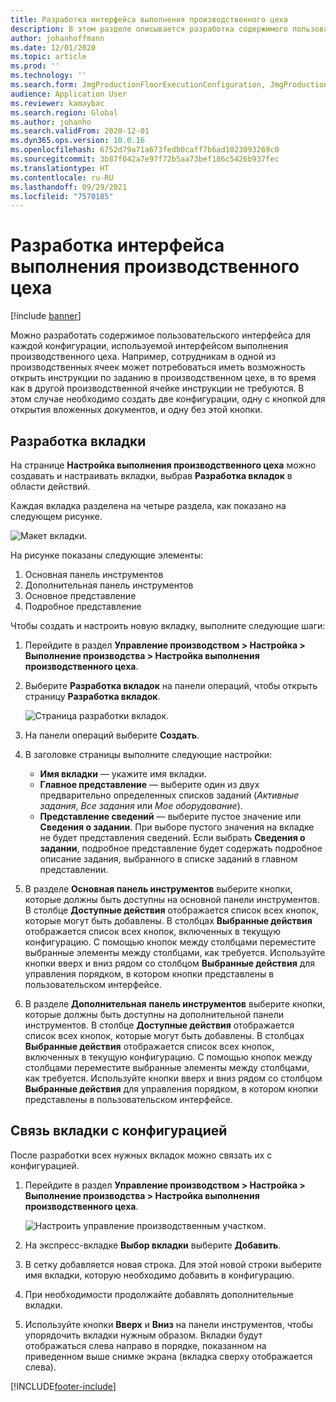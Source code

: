 ```yaml
---
title: Разработка интерфейса выполнения производственного цеха
description: В этом разделе описывается разработка содержимого пользовательского интерфейса для каждой конфигурации.
author: johanhoffmann
ms.date: 12/01/2020
ms.topic: article
ms.prod: ''
ms.technology: ''
ms.search.form: JmgProductionFloorExecutionConfiguration, JmgProductionFloorExecutionConfigurationTab
audience: Application User
ms.reviewer: kamaybac
ms.search.region: Global
ms.author: johanho
ms.search.validFrom: 2020-12-01
ms.dyn365.ops.version: 10.0.16
ms.openlocfilehash: 6752d79a71a673fedb0caff7b6ad1023093269c0
ms.sourcegitcommit: 3b87f042a7e97f72b5aa73bef186c5426b937fec
ms.translationtype: HT
ms.contentlocale: ru-RU
ms.lasthandoff: 09/29/2021
ms.locfileid: "7570185"
---
```

# <a name="design-the-production-floor-execution-interface"></a>Разработка интерфейса выполнения производственного цеха

[!include [banner](../includes/banner.md)]

Можно разработать содержимое пользовательского интерфейса для каждой конфигурации, используемой интерфейсом выполнения производственного цеха. Например, сотрудникам в одной из производственных ячеек может потребоваться иметь возможность открыть инструкции по заданию в производственном цехе, в то время как в другой производственной ячейке инструкции не требуются. В этом случае необходимо создать две конфигурации, одну с кнопкой для открытия вложенных документов, и одну без этой кнопки.

## <a name="design-a-tab"></a>Разработка вкладки

На странице **Настройка выполнения производственного цеха** можно создавать и настраивать вкладки, выбрав **Разработка вкладок** в области действий.

Каждая вкладка разделена на четыре раздела, как показано на следующем рисунке.

![Макет вкладки.](media/pfe-tab-layout.png "Макет вкладки")

На рисунке показаны следующие элементы:

1. Основная панель инструментов
1. Дополнительная панель инструментов
1. Основное представление
1. Подробное представление

Чтобы создать и настроить новую вкладку, выполните следующие шаги:

1. Перейдите в раздел **Управление производством \> Настройка \> Выполнение производства \> Настройка выполнения производственного цеха**.

1. Выберите **Разработка вкладок** на панели операций, чтобы открыть страницу **Разработка вкладок**.

    ![Страница разработки вкладок.](media/pfe-design-tabs.png "Страница разработки вкладок")

1. На панели операций выберите **Создать**.

1. В заголовке страницы выполните следующие настройки:

    - **Имя вкладки** — укажите имя вкладки.
    - **Главное представление** — выберите один из двух предварительно определенных списков заданий (*Активные задания*, *Все задания* или *Мое оборудование*).
    - **Представление сведений** — выберите пустое значение или **Сведения о задании**. При выборе пустого значения на вкладке не будет представления сведений. Если выбрать **Сведения о задании**, подробное представление будет содержать подробное описание задания, выбранного в списке заданий в главном представлении.

1. В разделе **Основная панель инструментов** выберите кнопки, которые должны быть доступны на основной панели инструментов. В столбце **Доступные действия** отображается список всех кнопок, которые могут быть добавлены. В столбцах **Выбранные действия** отображается список всех кнопок, включенных в текущую конфигурацию. С помощью кнопок между столбцами переместите выбранные элементы между столбцами, как требуется. Используйте кнопки вверх и вниз рядом со столбцом **Выбранные действия** для управления порядком, в котором кнопки представлены в пользовательском интерфейсе.

1. В разделе **Дополнительная** **панель инструментов** выберите кнопки, которые должны быть доступны на дополнительной панели инструментов. В столбце **Доступные действия** отображается список всех кнопок, которые могут быть добавлены. В столбцах **Выбранные действия** отображается список всех кнопок, включенных в текущую конфигурацию. С помощью кнопок между столбцами переместите выбранные элементы между столбцами, как требуется. Используйте кнопки вверх и вниз рядом со столбцом **Выбранные действия** для управления порядком, в котором кнопки представлены в пользовательском интерфейсе.

## <a name="associate-a-tab-with-a-configuration"></a>Связь вкладки с конфигурацией

После разработки всех нужных вкладок можно связать их с конфигурацией.

1. Перейдите в раздел **Управление производством \> Настройка \> Выполнение производства \> Настройка выполнения производственного цеха**.

    ![Настроить управление производственным участком.](media/pfe-config-prod-floor-execution.png "Настроить управление производственным участком")

1. На экспресс-вкладке **Выбор вкладки** выберите **Добавить**.

1. В сетку добавляется новая строка. Для этой новой строки выберите имя вкладки, которую необходимо добавить в конфигурацию.

1. При необходимости продолжайте добавлять дополнительные вкладки.

1. Используйте кнопки **Вверх** и **Вниз** на панели инструментов, чтобы упорядочить вкладки нужным образом. Вкладки будут отображаться слева направо в порядке, показанном на приведенном выше снимке экрана (вкладка сверху отображается слева).


[!INCLUDE[footer-include](../../includes/footer-banner.md)]